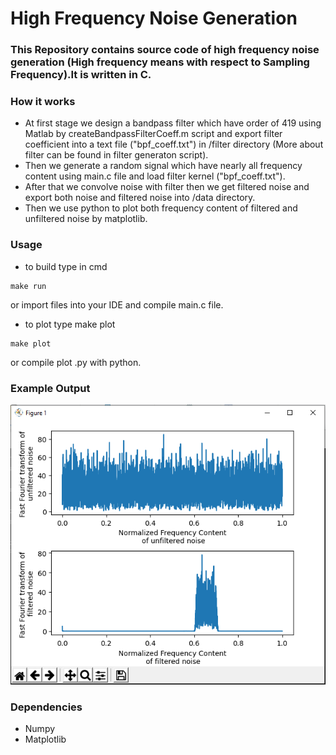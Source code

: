 # High Frequency Noise Generation

### This Repository contains source code of high frequency noise generation (High frequency means with respect to Sampling Frequency).It is written in C.

### How  it works
* At first stage we design a bandpass filter which have order of 419 using Matlab by createBandpassFilterCoeff.m script and export filter coefficient into a text file ("bpf_coeff.txt")  in /filter directory (More about filter can be found in filter generaton script).
* Then we generate a random signal which have nearly all frequency content using main.c file and load filter kernel ("bpf_coeff.txt").
* After that we convolve noise with filter then we get filtered noise and export both noise and filtered noise into /data directory.
* Then we use python to plot both frequency content of filtered and unfiltered noise by matplotlib.

### Usage
* to build type in cmd 
```
make run
```
or import files into your IDE and compile main.c file.

* to plot type make plot
```
make plot
```
or compile plot .py with python.

### Example Output
![Example Output](ExampleOutput.PNG)

### Dependencies
*   Numpy
*   Matplotlib
